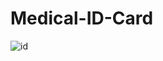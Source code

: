 # Medical-ID-Card
![id](https://user-images.githubusercontent.com/100553759/176013571-60942b31-38eb-4c20-b4f5-304cf86fc878.png)
